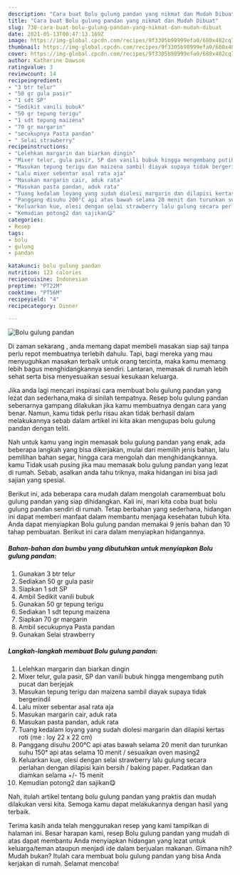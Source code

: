 ```yaml
---
description: "Cara buat Bolu gulung pandan yang nikmat dan Mudah Dibuat"
title: "Cara buat Bolu gulung pandan yang nikmat dan Mudah Dibuat"
slug: 738-cara-buat-bolu-gulung-pandan-yang-nikmat-dan-mudah-dibuat
date: 2021-05-13T00:47:13.169Z
image: https://img-global.cpcdn.com/recipes/9f3305b98999efa0/680x482cq70/bolu-gulung-pandan-foto-resep-utama.jpg
thumbnail: https://img-global.cpcdn.com/recipes/9f3305b98999efa0/680x482cq70/bolu-gulung-pandan-foto-resep-utama.jpg
cover: https://img-global.cpcdn.com/recipes/9f3305b98999efa0/680x482cq70/bolu-gulung-pandan-foto-resep-utama.jpg
author: Katherine Dawson
ratingvalue: 3
reviewcount: 14
recipeingredient:
- "3 btr telur"
- "50 gr gula pasir"
- "1 sdt SP"
- "Sedikit vanili bubuk"
- "50 gr tepung terigu"
- "1 sdt tepung maizena"
- "70 gr margarin"
- "secukupnya Pasta pandan"
- " Selai strawberry"
recipeinstructions:
- "Lelehkan margarin dan biarkan dingin"
- "Mixer telur, gula pasir, SP dan vanili bubuk hingga mengembang putih pucat dan berjejak"
- "Masukan tepung terigu dan maizena sambil diayak supaya tidak bergerindil"
- "Lalu mixer sebentar asal rata aja"
- "Masukan margarin cair, aduk rata"
- "Masukan pasta pandan, aduk rata"
- "Tuang kedalam loyang yang sudah diolesi margarin dan dilapisi kertas roti (me : loy 22 x 22 cm)"
- "Panggang disuhu 200°C api atas bawah selama 20 menit dan turunkan suhu 150° api atas selama 10 menit / sesuaikan oven masing2"
- "Keluarkan kue, olesi dengan selai strawberry lalu gulung secara perlahan dengan dilapisi kain bersih / baking paper. Padatkan dan diamkan selama +/- 15 menit"
- "Kemudian potong2 dan sajikan😋"
categories:
- Resep
tags:
- bolu
- gulung
- pandan

katakunci: bolu gulung pandan 
nutrition: 123 calories
recipecuisine: Indonesian
preptime: "PT22M"
cooktime: "PT56M"
recipeyield: "4"
recipecategory: Dinner

---
```



![Bolu gulung pandan](https://img-global.cpcdn.com/recipes/9f3305b98999efa0/680x482cq70/bolu-gulung-pandan-foto-resep-utama.jpg)

Di zaman  sekarang , anda memang dapat membeli masakan siap saji tanpa perlu repot membuatnya terlebih dahulu. Tapi, bagi mereka yang mau menyuguhkan masakan terbaik untuk orang tercinta, maka kamu memang lebih bagus menghidangkannya sendiri. Lantaran, memasak di rumah lebih sehat serta bisa menyesuaikan sesuai kesukaan keluarga.

Jika anda lagi mencari inspirasi cara membuat bolu gulung pandan yang lezat dan sederhana,maka di sinilah tempatnya. Resep bolu gulung pandan  sebenarnya gampang dilakukan jika kamu membuatnya dengan cara yang benar. Namun, kamu tidak perlu risau akan tidak berhasil dalam melakukannya 
sebab dalam artikel ini kita akan mengupas bolu gulung pandan dengan teliti.  



Nah untuk kamu yang ingin memasak bolu gulung pandan yang enak, ada beberapa langkah yang bisa dikerjakan, mulai dari memilih jenis bahan, lalu pemilihan bahan segar, hingga cara mengolah dan menghidangkannya. kamu Tidak usah pusing jika mau memasak bolu gulung pandan yang lezat di rumah. Sebab, asalkan anda  tahu triknya, maka hidangan ini bisa jadi sajian yang spesial.

Berikut ini, ada beberapa cara mudah dalam mengolah caramembuat bolu gulung pandan yang siap dihidangkan. Kali ini, mari kita coba buat bolu gulung pandan sendiri di rumah. Tetap berbahan yang sederhana, hidangan ini dapat memberi manfaat dalam membantu menjaga kesehatan tubuh kita. Anda dapat menyiapkan Bolu gulung pandan memakai 9 jenis bahan dan 10 tahap pembuatan. Berikut ini cara dalam menyiapkan hidangannya.

<!--inarticleads1-->

##### Bahan-bahan dan bumbu yang dibutuhkan untuk menyiapkan Bolu gulung pandan:

1. Gunakan 3 btr telur
1. Sediakan 50 gr gula pasir
1. Siapkan 1 sdt SP
1. Ambil Sedikit vanili bubuk
1. Gunakan 50 gr tepung terigu
1. Sediakan 1 sdt tepung maizena
1. Siapkan 70 gr margarin
1. Ambil secukupnya Pasta pandan
1. Gunakan  Selai strawberry




<!--inarticleads2-->

##### Langkah-langkah membuat Bolu gulung pandan:

1. Lelehkan margarin dan biarkan dingin
1. Mixer telur, gula pasir, SP dan vanili bubuk hingga mengembang putih pucat dan berjejak
1. Masukan tepung terigu dan maizena sambil diayak supaya tidak bergerindil
1. Lalu mixer sebentar asal rata aja
1. Masukan margarin cair, aduk rata
1. Masukan pasta pandan, aduk rata
1. Tuang kedalam loyang yang sudah diolesi margarin dan dilapisi kertas roti (me : loy 22 x 22 cm)
1. Panggang disuhu 200°C api atas bawah selama 20 menit dan turunkan suhu 150° api atas selama 10 menit / sesuaikan oven masing2
1. Keluarkan kue, olesi dengan selai strawberry lalu gulung secara perlahan dengan dilapisi kain bersih / baking paper. Padatkan dan diamkan selama +/- 15 menit
1. Kemudian potong2 dan sajikan😋




Nah, itulah artikel tentang  bolu gulung pandan  yang praktis dan mudah dilakukan versi kita. Semoga kamu dapat melakukannya dengan hasil yang terbaik. 

Terima kasih anda telah menggunakan resep yang kami tampilkan di halaman ini. Besar harapan kami, resep  Bolu gulung pandan yang mudah di atas dapat membantu Anda menyiapkan hidangan yang lezat untuk keluarga/teman ataupun menjadi ide dalam berjualan makanan. Gimana nih? Mudah bukan? Itulah cara membuat bolu gulung pandan yang bisa Anda kerjakan di rumah. Selamat mencoba!

